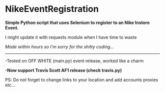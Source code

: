 # NikeEventRegistration

**Simple Python script that uses Selenium to register to an Nike Instore Event.**

I might update it with requests module when I have time to waste

*Made within hours so I'm sorry for the shitty coding...*

__________________________________________________________

-Tested on OFF WHITE (main.py) event release, worked like a charm

**-Now support Travis Scott AF1 release (check travis.py)**

PS: Do not forget to change links to your location and add accounts proxies etc...
